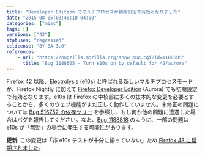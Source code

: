 ```yaml
---
title: "Developer Edition でマルチプロセスが初期設定で有効となりました"
date: "2015-08-05T00:48:18-04:00"
categories: ["misc"]
tags: []
versions: ["43"]
statuses: "regressed"
cclicense: "BY-SA 3.0"
references:
    - url: "https://bugzilla.mozilla.org/show_bug.cgi?id=1188605"
      title: "Bug 1188605 - Turn e10s on by default for 42/aurora"
---
```

Firefox 42 以降、[Electrolysis](https://wiki.mozilla.org/Electrolysis) (e10s) と呼ばれる新しいマルチプロセスモードが、Firefox Nightly に加えて [Firefox Developer Edition](https://developer.mozilla.org/ja/Firefox/Developer_Edition) (Aurora) でも初期設定で有効となります。e10s は Firefox の中核部に多くの抜本的な変更を必要とすることから、多くのウェブ機能がまだ正しく動作していません。未修正の問題については [Bug 516752 の依存ツリー](https://bugzilla.mozilla.org/showdependencytree.cgi?id=516752&maxdepth=1&hide_resolved=1) を参照し、もし何か他の問題に遭遇した場合はバグを報告してください。なお、[Bug 1188818](https://bugzilla.mozilla.org/show_bug.cgi?id=1188818) のように、一部の問題は e10s が「無効」の場合に発生する可能性があります。

**更新**: この変更は「非 e10s テストが十分に揃っていない」ため [Firefox 43 に延期されました](https://bugzilla.mozilla.org/show_bug.cgi?id=1203184)。
